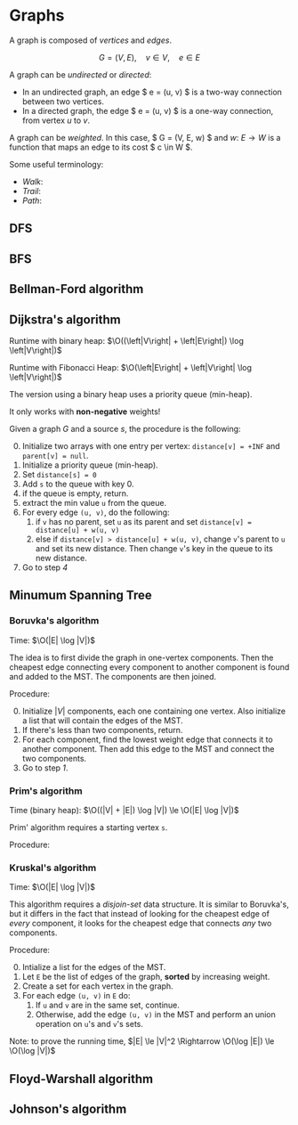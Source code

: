 # Graphs

A graph is composed of _vertices_ and _edges_.

$$ G = (V, E),\quad v \in V,\quad e \in E $$

A graph can be _undirected_ or _directed_:

- In an undirected graph, an edge $ e = (u, v) $ is a two-way connection between two vertices.
- In a directed graph, the edge $ e = (u, v) $ is a one-way connection, from vertex $u$ to $v$.

A graph can be _weighted_. In this case, $ G = (V, E, w) $ and $w:\ E \rightarrow W$
is a function that maps an edge to its cost $ c \in W $.

Some useful terminology:

- _Walk_:
- _Trail_:
- _Path_:

## DFS

## BFS

## Bellman-Ford algorithm

## Dijkstra's algorithm

Runtime with binary heap: $\O((\left|V\right| + \left|E\right|) \log \left|V\right|)$

Runtime with Fibonacci Heap: $\O(\left|E\right| + \left|V\right| \log \left|V\right|)$

The version using a binary heap uses a priority queue (min-heap).

It only works with **non-negative** weights!

Given a graph $G$ and a source $s$, the procedure is the following:

0. Initialize two arrays with one entry per vertex: `distance[v] = +INF` and `parent[v] = null`.
1. Initialize a priority queue (min-heap).
2. Set `distance[s] = 0`
3. Add `s` to the queue with key 0.
4. if the queue is empty, return.
5. extract the min value `u` from the queue.
6. For every edge `(u, v)`, do the following:
   1. if `v` has no parent, set `u` as its parent and set `distance[v] = distance[u] + w(u, v)`
   2. else if `distance[v] > distance[u] + w(u, v)`, change `v`'s parent to `u` and set its
      new distance. Then change `v`'s key in the queue to its new distance.
7. Go to step _4_

## Minumum Spanning Tree

### Boruvka's algorithm

Time: $\O(|E| \log |V|)$

The idea is to first divide the graph in one-vertex components. Then the cheapest edge connecting every
component to another component is found and added to the MST. The components are then joined.

Procedure:

0. Initialize $|V|$ components, each one containing one vertex. Also initialize a list that will contain the edges of the MST.
1. If there's less than two components, return.
2. For each component, find the lowest weight edge that connects it to another component. Then add
   this edge to the MST and connect the two components.
3. Go to step _1_.

### Prim's algorithm

Time (binary heap): $\O((|V| + |E|) \log |V|) \le \O(|E| \log |V|)$

Prim' algorithm requires a starting vertex `s`.

Procedure:



### Kruskal's algorithm

Time: $\O(|E| \log |V|)$

This algorithm requires a _disjoin-set_ data structure.
It is similar to Boruvka's, but it differs in the fact that instead of looking for the cheapest edge of _every_ component,
it looks for the cheapest edge that connects _any_ two components.

Procedure:

0. Intialize a list for the edges of the MST.
1. Let `E` be the list of edges of the graph, **sorted** by increasing weight.
2. Create a set for each vertex in the graph.
3. For each edge `(u, v)` in `E` do:
   1. If `u` and `v` are in the same set, continue.
   2. Otherwise, add the edge `(u, v)` in the MST and perform an union operation on `u`'s and `v`'s sets.

Note: to prove the running time, $|E| \le |V|^2 \Rightarrow \O(\log |E|) \le \O(\log |V|)$

## Floyd-Warshall algorithm

## Johnson's algorithm
